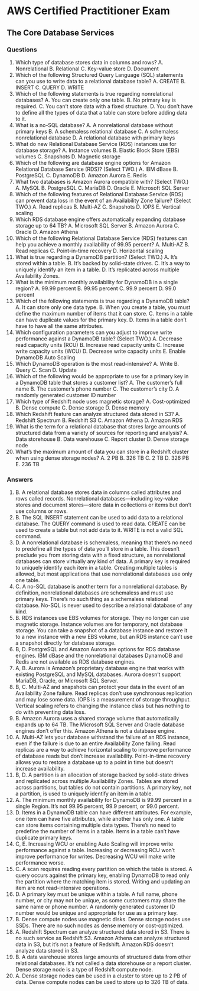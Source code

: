 # AWS Certified Practitioner Exam

## The Core Database Services

### Questions
1. Which type of database stores data in columns and rows?
   A. Nonrelational
   B. Relational
   C. Key-value store
   D. Document
2. Which of the following Structured Query Language (SQL) statements can you use to write
   data to a relational database table?
   A. CREATE
   B. INSERT
   C. QUERY
   D. WRITE
3. Which of the following statements is true regarding nonrelational databases?
   A. You can create only one table.
   B. No primary key is required.
   C. You can’t store data with a fixed structure.
   D. You don’t have to define all the types of data that a table can store before adding data
   to it.
4. What is a no-SQL database?
   A. A nonrelational database without primary keys
   B. A schemaless relational database
   C. A schemaless nonrelational database
   D. A relational database with primary keys
5. What do new Relational Database Service (RDS) instances use for database storage?
   A. Instance volumes
   B. Elastic Block Store (EBS) volumes
   C. Snapshots
   D. Magnetic storage
6. Which of the following are database engine options for Amazon Relational Database
   Service (RDS)? (Select TWO.)
   A. IBM dBase
   B. PostgreSQL
   C. DynamoDB
   D. Amazon Aurora
   E. Redis
7. What two databases is Amazon Aurora compatible with? (Select TWO.)
   A. MySQL
   B. PostgreSQL
   C. MariaDB
   D. Oracle
   E. Microsoft SQL Server
8. Which of the following features of Relational Database Service (RDS) can prevent data loss
   in the event of an Availability Zone failure? (Select TWO.)
   A. Read replicas
   B. Multi-AZ
   C. Snapshots
   D. IOPS
   E. Vertical scaling
9. Which RDS database engine offers automatically expanding database storage up to 64 TB?
   A. Microsoft SQL Server
   B. Amazon Aurora
   C. Oracle
   D. Amazon Athena
10. Which of the following Relational Database Service (RDS) features can help you achieve a
    monthly availability of 99.95 percent?
    A. Multi-AZ
    B. Read replicas
    C. Point-in-time recovery
    D. Horizontal scaling
11. What is true regarding a DynamoDB partition? (Select TWO.)
    A. It’s stored within a table.
    B. It’s backed by solid-state drives.
    C. It’s a way to uniquely identify an item in a table.
    D. It’s replicated across multiple Availability Zones.
12. What is the minimum monthly availability for DynamoDB in a single region?
    A. 99.99 percent
    B. 99.95 percent
    C. 99.9 percent
    D. 99.0 percent
13. Which of the following statements is true regarding a DynamoDB table?
    A. It can store only one data type.
    B. When you create a table, you must define the maximum number of items that it can
    store.
    C. Items in a table can have duplicate values for the primary key.
    D. Items in a table don’t have to have all the same attributes.
14. Which configuration parameters can you adjust to improve write performance against a
    DynamoDB table? (Select TWO.)
    A. Decrease read capacity units (RCU)
    B. Increase read capacity units
    C. Increase write capacity units (WCU)
    D. Decrease write capacity units
    E. Enable DynamoDB Auto Scaling
15. Which DynamoDB operation is the most read-intensive?
    A. Write
    B. Query
    C. Scan
    D. Update
16. Which of the following would be appropriate to use for a primary key in a DynamoDB
    table that stores a customer list?
    A. The customer’s full name
    B. The customer’s phone number
    C. The customer’s city
    D. A randomly generated customer ID number
17. Which type of Redshift node uses magnetic storage?
    A. Cost-optimized
    B. Dense compute
    C. Dense storage
    D. Dense memory
18. Which Redshift feature can analyze structured data stored in S3?
    A. Redshift Spectrum
    B. Redshift S3
    C. Amazon Athena
    D. Amazon RDS
19. What is the term for a relational database that stores large amounts of structured data from
    a variety of sources for reporting and analysis?
    A. Data storehouse
    B. Data warehouse
    C. Report cluster
    D. Dense storage node
20. What’s the maximum amount of data you can store in a Redshift cluster when using dense
    storage nodes?
    A. 2 PB
    B. 326 TB
    C. 2 TB
    D. 326 PB
    E. 236 TB

### Answers

1. B. A relational database stores data in columns called attributes and rows called records.
   Nonrelational databases—including key-value stores and document stores—store data in
   collections or items but don’t use columns or rows.
2. B. The SQL INSERT statement can be used to add data to a relational database. The QUERY
   command is used to read data. CREATE can be used to create a table but not add data to it.
   WRITE is not a valid SQL command.
3. D. A nonrelational database is schemaless, meaning that there’s no need to predefine all the
   types of data you’ll store in a table. This doesn’t preclude you from storing data with a fixed
   structure, as nonrelational databases can store virtually any kind of data. A primary key is
   required to uniquely identify each item in a table. Creating multiple tables is allowed, but
   most applications that use nonrelational databases use only one table.
4. C. A no-SQL database is another term for a nonrelational database. By definition, nonrelational
   databases are schemaless and must use primary keys. There’s no such thing as a schemaless
   relational database. No-SQL is never used to describe a relational database of any kind.
5. B. RDS instances use EBS volumes for storage. They no longer can use magnetic storage.
   Instance volumes are for temporary, not database storage. You can take a snapshot of a
   database instance and restore it to a new instance with a new EBS volume, but an RDS
   instance can’t use a snapshot directly for database storage.
6. B, D. PostgreSQL and Amazon Aurora are options for RDS database engines. IBM dBase
   and the nonrelational databases DynamoDB and Redis are not available as RDS database
   engines.
7. A, B. Aurora is Amazon’s proprietary database engine that works with existing
   PostgreSQL and MySQL databases. Aurora doesn’t support MariaDB, Oracle, or Microsoft
   SQL Server.
8. B, C. Multi-AZ and snapshots can protect your data in the event of an Availability Zone
   failure. Read replicas don’t use synchronous replication and may lose some data. IOPS is a
   measurement of storage throughput. Vertical scaling refers to changing the instance class
   but has nothing to do with preventing data loss.
9. B. Amazon Aurora uses a shared storage volume that automatically expands up to 64 TB.
   The Microsoft SQL Server and Oracle database engines don’t offer this. Amazon Athena is
   not a database engine.
10. A. Multi-AZ lets your database withstand the failure of an RDS instance, even if the
    failure is due to an entire Availability Zone failing. Read replicas are a way to achieve
    horizontal scaling to improve performance of database reads but don’t increase availability.
    Point-in-time recovery allows you to restore a database up to a point in time but doesn’t
    increase availability.
11. B, D. A partition is an allocation of storage backed by solid-state drives and replicated
    across multiple Availability Zones. Tables are stored across partitions, but tables do not
    contain partitions. A primary key, not a partition, is used to uniquely identify an item
    in a table.
12. A. The minimum monthly availability for DynamoDB is 99.99 percent in a single Region.
    It’s not 99.95 percent, 99.9 percent, or 99.0 percent.
13. D. Items in a DynamoDB table can have different attributes. For example, one item can
    have five attributes, while another has only one. A table can store items containing multiple
    data types. There’s no need to predefine the number of items in a table. Items in a table
    can’t have duplicate primary keys.
14. C, E. Increasing WCU or enabling Auto Scaling will improve write performance against
    a table. Increasing or decreasing RCU won’t improve performance for writes. Decreasing
    WCU will make write performance worse.
15. C. A scan requires reading every partition on which the table is stored. A query occurs
    against the primary key, enabling DynamoDB to read only the partition where the matching
    item is stored. Writing and updating an item are not read-intensive operations.
16. D. A primary key must be unique within a table. A full name, phone number, or city may
    not be unique, as some customers may share the same name or phone number. A randomly
    generated customer ID number would be unique and appropriate for use as a primary key.
17. B. Dense compute nodes use magnetic disks. Dense storage nodes use SSDs. There are no
    such nodes as dense memory or cost-optimized.
18. A. Redshift Spectrum can analyze structured data stored in S3. There is no such service
    as Redshift S3. Amazon Athena can analyze structured data in S3, but it’s not a feature of
    Redshift. Amazon RDS doesn’t analyze data stored in S3.
19. B. A data warehouse stores large amounts of structured data from other relational
    databases. It’s not called a data storehouse or a report cluster. Dense storage node is a type
    of Redshift compute node.
20. A. Dense storage nodes can be used in a cluster to store up to 2 PB of data. Dense compute
    nodes can be used to store up to 326 TB of data.